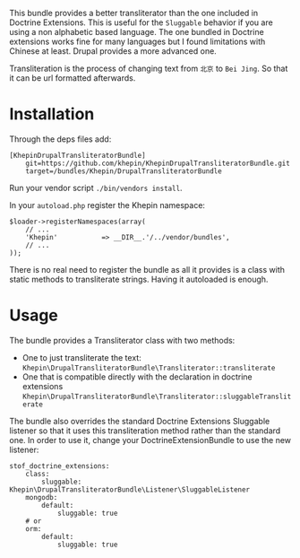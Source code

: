 This bundle provides a better transliterator than the one included in Doctrine
Extensions. This is useful for the `Sluggable` behavior if you are using a non
alphabetic based language. The one bundled in Doctrine extensions works fine
for many languages but I found limitations with Chinese at least. Drupal provides
a more advanced one.

Transliteration is the process of changing text from `北京` to `Bei Jing`. So that
it can be url formatted afterwards.

# Installation

Through the deps files add:

    [KhepinDrupalTransliteratorBundle]
        git=https://github.com/khepin/KhepinDrupalTransliteratorBundle.git
        target=/bundles/Khepin/DrupalTransliteratorBundle

Run your vendor script `./bin/vendors install`.

In your `autoload.php` register the Khepin namespace:

    $loader->registerNamespaces(array(
        // ...
        'Khepin'           => __DIR__.'/../vendor/bundles',
        // ...
    ));

There is no real need to register the bundle as all it provides is a class with
static methods to transliterate strings. Having it autoloaded is enough.

# Usage

The bundle provides a Transliterator class with two methods:
- One to just transliterate the text: `Khepin\DrupalTransliteratorBundle\Transliterator::transliterate`
- One that is compatible directly with the declaration in doctrine extensions `Khepin\DrupalTransliteratorBundle\Transliterator::sluggableTransliterate`

The bundle also overrides the standard Doctrine Extensions Sluggable listener so that
it uses this transliteration method rather than the standard one. In order to use
it, change your DoctrineExtensionBundle to use the new listener:

    stof_doctrine_extensions:
        class:
            sluggable: Khepin\DrupalTransliteratorBundle\Listener\SluggableListener
        mongodb:
            default: 
                sluggable: true
        # or
        orm:
            default:
                sluggable: true